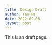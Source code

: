 ```yaml
---
title: Design Draft
author: Tao He
date: 2022-02-06
layout: post
---
```


This is an draft page.
